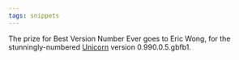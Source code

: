 ```yaml
---
tags: snippets
---
```


The prize for Best Version Number Ever goes to Eric Wong, for the stunningly-numbered [Unicorn](/wiki/Unicorn) version 0.990.0.5.gbfb1.
